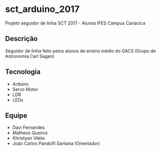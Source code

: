 # sct_arduino_2017
Projeto seguidor de linha SCT 2017 - Alunos IFES Campus Cariacica

## Descrição
Seguidor de linha feito pelos alunos de ensino médio do GACS (Grupo de Astronomia Carl Sagan)

## Tecnologia
- Arduino
- Servo Motor
- LDR
- LEDs

## Equipe
- Davi Fernandes
- Matheus Queiroz
- Khristyan Vilela
- João Carlos Pandolfi Santana (Orientador)

